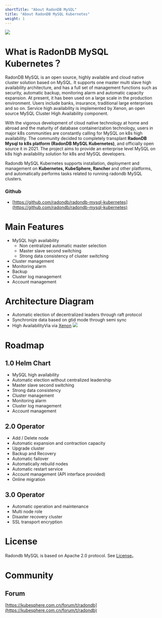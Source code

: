 ```yaml
---
shortTitle: "About RadonDB MySQL"
title: "About RadonDB MySQL Kubernetes"
weight: 1
---
```

![](https://dbg-files.pek3b.qingstor.com/radondb_website/news/211102_RadonDB%20MySQL%20on%20K8s%202.1.0%20%E5%8F%91%E5%B8%83%EF%BC%81/2.jpg)

# What is RadonDB MySQL Kubernetes？
RadonDB MySQL is an open source, highly available and cloud native cluster solution based on MySQL. It supports one master multi slave high availability architecture, and has a full set of management functions such as security, automatic backup, monitoring alarm and automatic capacity expansion. At present, it has been used on a large scale in the production environment. Users include banks, insurance, traditional large enterprises and so on. Service high availability is implemented by Xenon, an open source MySQL Cluster High Availability component.

With the vigorous development of cloud native technology at home and abroad and the maturity of database containerization technology, users in major k8s communities are constantly calling for MySQL on k8s high availability. The community decided to completely transplant **RadonDB Mysql to k8s platform (RadonDB MySQL Kubernetes)**, and officially open source it in 2021. The project aims to provide an enterprise level MySQL on k8s high availability solution for k8s and MySQL developers.

Radondb MySQL Kubernetes supports installation, deployment and management on **Kubernetes, KubeSphere, Rancher** and other platforms, and automatically performs tasks related to running radondb MySQL clusters.

### Github

* [https://github.com/radondb/radondb-mysql-kubernetes](https://github.com/radondb/radondb-mysql-kubernetes)

# Main Features
- MySQL high availability
    - Non centralized automatic master selection
    - Master slave second switching
    - Strong data consistency of cluster switching
- Cluster management
- Monitoring alarm
- Backup
- Cluster log management
- Account management


# Architecture Diagram
- Automatic election of decentralized leaders through raft protocol
- Synchronize data based on gtid mode through semi sync
- High AvailabilityVia via [Xenon](https://github.com/radondb/xenon)
![](https://dbg-files.pek3b.qingstor.com/radondb_website/post/211108_MySQL%20Operator%2001%20%7C%20%E6%9E%B6%E6%9E%84%E8%AE%BE%E8%AE%A1%E6%A6%82%E8%A7%88/3.jpg)

# Roadmap

## 1.0 Helm Chart

- MySQL high availability
- Automatic election without centralized leadership
- Master slave second switching
- Strong data consistency
- Cluster management
- Monitoring alarm
- Cluster log management
- Account management

## 2.0 Operator

- Add / Delete node
- Automatic expansion and contraction capacity
- Upgrade cluster
- Backup and Recovery
- Automatic failover
- Automatically rebuild nodes
- Automatic restart service
- Account management (API interface provided)
- Online migration

## 3.0 Operator

- Automatic operation and maintenance
- Multi node role
- Disaster recovery cluster
- SSL transport encryption

# License
Radondb MySQL is based on Apache 2.0 protocol. See [License](https://github.com/radondb/radondb-mysql-kubernetes/blob/main/LICENSE)。

# Community

## Forum
[https://kubesphere.com.cn/forum/t/radondb](https://kubesphere.com.cn/forum/t/radondb)
